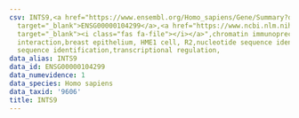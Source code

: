 ```yaml
---
csv: INTS9,<a href="https://www.ensembl.org/Homo_sapiens/Gene/Summary?db=core;g=ENSG00000104299"
  target="_blank">ENSG00000104299</a>,<a href="https://www.ncbi.nlm.nih.gov/pubmed/22863008"
  target="_blank"><i class="fas fa-file"></i></a>",chromatin immunoprecipitation assay,direct
  interaction,breast epithelium, HME1 cell, R2,nucleotide sequence identification,nucleotide
  sequence identification,transcriptional regulation,
data_alias: INTS9
data_id: ENSG00000104299
data_numevidence: 1
data_species: Homo sapiens
data_taxid: '9606'
title: INTS9
---
```

